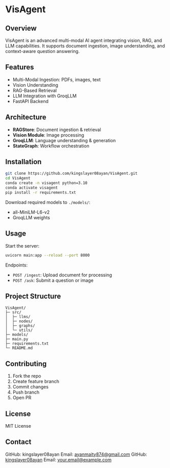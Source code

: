 # VisAgent

## Overview

VisAgent is an advanced multi-modal AI agent integrating vision, RAG, and LLM capabilities. It supports document ingestion, image understanding, and context-aware question answering.

## Features

* Multi-Modal Ingestion: PDFs, images, text
* Vision Understanding
* RAG-Based Retrieval
* LLM Integration with GroqLLM
* FastAPI Backend

## Architecture

* **RAGStore**: Document ingestion & retrieval
* **Vision Module**: Image processing
* **GroqLLM**: Language understanding & generation
* **StateGraph**: Workflow orchestration

## Installation

```bash
git clone https://github.com/kingslayer08ayan/VisAgent.git
cd VisAgent
conda create -n visagent python=3.10
conda activate visagent
pip install -r requirements.txt
```

Download required models to `./models/`:

* all-MiniLM-L6-v2
* GroqLLM weights

## Usage

Start the server:

```bash
uvicorn main:app --reload --port 8000
```

Endpoints:

* `POST /ingest`: Upload document for processing
* `POST /ask`: Submit a question or image

## Project Structure

```
VisAgent/
├─ src/
│  ├─ llms/
│  ├─ nodes/
│  ├─ graphs/
│  └─ utils/
├─ models/
├─ main.py
├─ requirements.txt
└─ README.md
```

## Contributing

1. Fork the repo
2. Create feature branch
3. Commit changes
4. Push branch
5. Open PR

## License

MIT License

## Contact
GitHub: kingslayer08ayan 
Email: ayanmaity874@gmail.com
GitHub: [kingslayer08ayan](https://github.com/kingslayer08ayan)
Email: [your.email@example.com](mailto:your.email@example.com)

